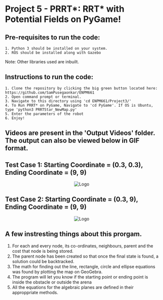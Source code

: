 <h1>Project 5 - PRRT*: RRT* with Potential Fields on PyGame!</h1>

  <h2>Pre-requisites to run the code:</h2>

    1. Python 3 should be installed on your system.
    2. ROS should be installed along with Gazebo

Note:  Other libraries used are inbuilt.</br>

  <h2>Instructions to run the code:</h2>
  
    1. Clone the repository by clicking the big green button located here: https://github.com/SamPusegaonkar/ENPM661
    2. Open command prompt or terminal.
    3. Navigate to this directory using 'cd ENPM661/Project3/'
    4. To Run PRRT* on PyGame, Navigate to 'cd PyGame'. If OS is Ubuntu, type 'python3 PRRTStar_NewMap.py'
    5. Enter the parameters of the robot
    6. Enjoy!


<h2>Videos are present in the 'Output Videos' folder. The output can also be viewed below in GIF format.</h2>



<h2> Test Case 1: Starting Coordinate = (0.3, 0.3), Ending Coordinate = (9, 9)</h2>

<p align="center">
  <img src="https://user-images.githubusercontent.com/12711480/117591930-93a54700-b104-11eb-9bda-76593ecc76ab.gif" alt="Logo"/>
</p>
<h2> Test Case 2: Starting Coordinate = (0.3, 9), Ending Coordinate = (9, 9) </h2>

<p align="center">
  <img src="https://user-images.githubusercontent.com/12711480/117591789-03670200-b104-11eb-985d-75b78a4ca7ac.gif" alt="Logo"/>
</p>



## A few instresting things about this prorgam.
  1. For each and every node, its co-ordinates, neighbours, parent and the cost that node is being stored.
  2. The parent node has been created so that once the final state is found, a solution could be backtracked.
  3. The math for finding out the line, rectangle, circle and ellipse equations was found by plotting the map on GeoGebra.
  4. The program will let you know if the starting point or ending point is inside the obstacle or outside the arena
  5. All the equations for the algebraic planes are defined in their approppriate methods.